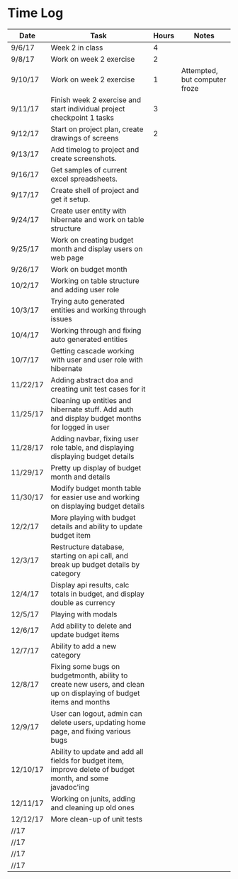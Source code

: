 # Time Log

| Date | Task | Hours | Notes|
|------|------|-------|------|
| 9/6/17| Week 2 in class| 4 | |
| 9/8/17| Work on week 2 exercise| 2 | |
| 9/10/17 | Work on week 2 exercise| 1  | Attempted, but computer froze | 
| 9/11/17 | Finish week 2 exercise and start individual project checkpoint 1 tasks| 3 | |
| 9/12/17 | Start on project plan, create drawings of screens | 2 | |
| 9/13/17 | Add timelog to project and create screenshots. |  | |
| 9/16/17 | Get samples of current excel spreadsheets. |  | |
| 9/17/17 | Create shell of project and get it setup. |  | |
| 9/24/17 | Create user entity with hibernate and work on table structure |  | |
| 9/25/17 | Work on creating budget month and display users on web page |  | |
| 9/26/17 | Work on budget month |  | |
| 10/2/17 | Working on table structure and adding user role |  | |
| 10/3/17 | Trying auto generated entities and working through issues |  | |
| 10/4/17 | Working through and fixing auto generated entities |  | |
| 10/7/17 | Getting cascade working with user and user role with hibernate |  | |
| 11/22/17 | Adding abstract doa and creating unit test cases for it |  | |
| 11/25/17 | Cleaning up entities and hibernate stuff. Add auth and display budget months for logged in user |  | |
| 11/28/17 | Adding navbar, fixing user role table, and displaying displaying budget details |  | |
| 11/29/17 | Pretty up display of budget month and details |  | |
| 11/30/17 | Modify budget month table for easier use and working on displaying budget details |  | |
| 12/2/17 | More playing with budget details and ability to update budget item |  | |
| 12/3/17 | Restructure database, starting on api call, and break up budget details by category |  | |
| 12/4/17 | Display api results, calc totals in budget, and display double as currency |  | |
| 12/5/17 | Playing with modals |  | |
| 12/6/17 | Add ability to delete and update budget items |  | |
| 12/7/17 | Ability to add a new category |  | |
| 12/8/17 | Fixing some bugs on budgetmonth, ability to create new users, and clean up on displaying of budget items and months |  | |
| 12/9/17 | User can logout, admin can delete users, updating home page, and fixing various bugs |  | |
| 12/10/17 | Ability to update and add all fields for budget item, improve delete of budget month, and some javadoc'ing |  | |
| 12/11/17 | Working on junits, adding and cleaning up old ones |  | |
| 12/12/17 | More clean-up of unit tests |  | |
| //17 | |  | |
| //17 | |  | |
| //17 | |  | |
| //17 | |  | |


